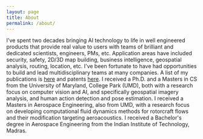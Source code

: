 ```yaml
---
layout: page
title: About
permalink: /about/
---
```

I've spent two decades bringing AI technology to life in well engineered products that provide real value to users with teams of brilliant and dedicated scientists, engineers, PMs, etc.  Application areas have included security, safety, 2D/3D map building, business intelligence, geospatial analysis, routing, location, etc.  I've been fortunate to have had opportunities to build and lead multidisciplinary teams at many companies. A list of my publications is [here](https://scholar.google.com/citations?hl=en&user=8unqZVkAAAAJ&view_op=list_works&sortby=pubdate) and patents [here](https://patents.google.com/?inventor=Vasudev+Parameswaran&oq=Vasudev+Parameswaran&sort=new). I received a Ph.D. and a Masters in CS from the University of Maryland, College Park (UMD), both with a research focus on computer vision and AI, and specifically geospatial imagery analysis, and human action detection and pose estimation. I received a Masters in Aerospace Engineering, also from UMD, with a research focus on developing computational fluid dynamics methods for rotorcraft flows and their modification targeting aeroacoustics. I received a Bachelor's degree in Aerospace Engineering from the Indian Institute of Technology, Madras.


